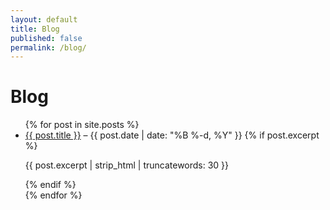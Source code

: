 ```yaml
---
layout: default
title: Blog
published: false
permalink: /blog/
---
```


<h1>Blog</h1>
<ul>
{% for post in site.posts %}
  <li>
    <a href="{{ post.url }}">{{ post.title }}</a> – <span>{{ post.date | date: "%B %-d, %Y" }}</span>
    {% if post.excerpt %}
      <p>{{ post.excerpt | strip_html | truncatewords: 30 }}</p>
    {% endif %}
  </li>
{% endfor %}
</ul>

